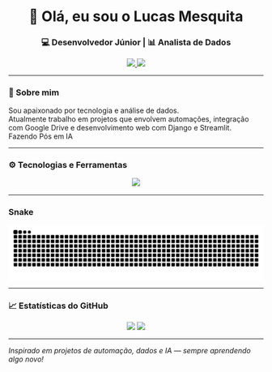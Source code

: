 <h1 align="center">👋 Olá, eu sou o Lucas Mesquita</h1>
<h3 align="center">💻 Desenvolvedor Júnior | 📊 Analista de Dados</h3>

<p align="center">
  <a href="https://www.linkedin.com/in/lucas-mesquita-da-silva" target="_blank">
    <img src="https://img.shields.io/badge/-LinkedIn-blue?style=flat&logo=Linkedin&logoColor=white" />
  </a>
  <a href="mailto:lucas@email.com">
    <img src="https://img.shields.io/badge/-Email-red?style=flat&logo=Gmail&logoColor=white" />
  </a>
</p>

---

### 🚀 Sobre mim
Sou apaixonado por tecnologia e análise de dados.  
Atualmente trabalho em projetos que envolvem automações, integração com Google Drive e desenvolvimento web com Django e Streamlit.  
Fazendo Pós em IA

---

### ⚙️ Tecnologias e Ferramentas

<p align="center">
  <img src="https://skillicons.dev/icons?i=python,django,streamlit,js,html,css,git,github,vscode" />
</p>

---

### Snake

<picture align="center">
  <source media="(prefers-color-scheme: dark)" srcset="https://raw.githubusercontent.com/Mesquita2/Mesquita2/output/github-contribution-grid-snake-dark.svg">
  <source media="(prefers-color-scheme: light)" srcset="https://raw.githubusercontent.com/Mesquita2/Mesquita2/output/github-contribution-grid-snake-dark.svg">
  <img align="center" alt="github contribution grid snake animation" src="https://raw.githubusercontent.com/Mesquita2/Mesquita2/output/github-contribution-grid-snake.svg">
</picture>

---

### 📈 Estatísticas do GitHub

<p align="center">
  <img height="150em" src="https://github-readme-stats.vercel.app/api?username=Mesquita2&show_icons=true&theme=tokyonight" />
  <img height="150em" src="https://github-readme-stats.vercel.app/api/top-langs/?username=Mesquita2&layout=compact&langs_count=7&theme=tokyonight" />
</p>


---
  
  *Inspirado em projetos de automação, dados e IA — sempre aprendendo algo novo!*
